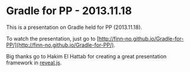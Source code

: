 # Gradle for PP - 2013.11.18

This is a presentation on Gradle held for PP (2013.11.18).

To watch the presentation, just go to [http://finn-no.github.io/Gradle-for-PP/](http://finn-no.github.io/Gradle-for-PP/).

Big thanks go to Hakim El Hattab for creating a great presentation framework in [reveal.js](https://github.com/hakimel/reveal.js).
